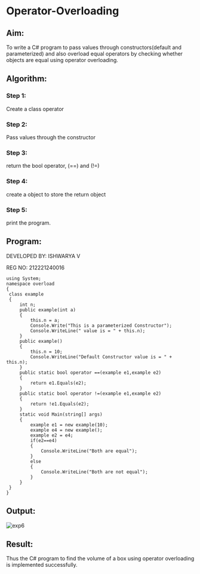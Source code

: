 # Operator-Overloading

## Aim:
 To write a C# program to pass values through constructors(default and parameterized) and also overload equal operators by checking whether objects are equal using operator overloading. 
 
## Algorithm:
### Step 1:
Create a class operator

### Step 2:
Pass values through the constructor

### Step 3:
return the bool operator, (==) and (!=)

### Step 4:
create a object to store the return object

### Step 5:
print the program.
 
## Program:
DEVELOPED BY: ISHWARYA V

REG NO: 212221240016
```
using System;
namespace overload
{
 class example
 {
     int n;
     public example(int a)
     {
         this.n = a;
         Console.Write("This is a parameterized Constructor");
         Console.WriteLine(" value is = " + this.n);
     }
     public example()
     {
         this.n = 10;
         Console.WriteLine("Default Constructor value is = " + this.n);
     }
     public static bool operator ==(example e1,example e2)
     {
         return e1.Equals(e2);
     }
     public static bool operator !=(example e1,example e2)
     {
         return !e1.Equals(e2);
     }
     static void Main(string[] args)
     {
         example e1 = new example(10);
         example e4 = new example();
         example e2 = e4;
         if(e2==e4)
         {
             Console.WriteLine("Both are equal");
         }
         else
         {
             Console.WriteLine("Both are not equal");
         }
     }
 }
}
```
## Output:
![exp6](https://github.com/Ishu-Vasanth/Operator-Overloading/assets/94154614/2fee3716-2afe-4915-8caf-63404b84aaaa)

## Result:
Thus the C# program to find the volume of a box using operator overloading is implemented successfully.
